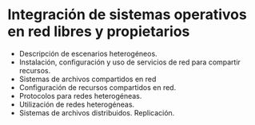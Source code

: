 # Integración de sistemas operativos en red libres y propietarios
- Descripción de escenarios heterogéneos.
- Instalación, configuración y uso de servicios de red para compartir recursos.
- Sistemas de archivos compartidos en red
- Configuración de recursos compartidos en red.
- Protocolos para redes heterogéneas.
- Utilización de redes heterogéneas.
- Sistemas de archivos distribuidos. Replicación. 
